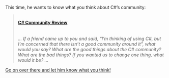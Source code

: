 This time, he wants to know what you think about C#&#8217;s community:

<blockquote dir="ltr" style="MARGIN-RIGHT: 0px">
  <p>
    <a id="_78d13ab9957_HomePageDays_DaysList__ctl0_DayItem_DayList__ctl0_TitleUrl" href="http://blogs.msdn.com/ericgu/archive/2004/05/03/125336.aspx"><br /> <strong>C# Community Review</strong><br /> </a><br /> <br /> <em>&#8230; If a friend came up to you and said, “I&#8217;m thinking of using C#, but I&#8217;m concerned that there isn&#8217;t a good community around it”, what would you say? What are the good things about the C# community? What are the bad things? If you wanted us to change one thing, what would it be? &#8230;</em>
  </p>
</blockquote>

[Go on over there and let him know what you think!](http://blogs.msdn.com/ericgu/archive/2004/05/03/125336.aspx#FeedBack)